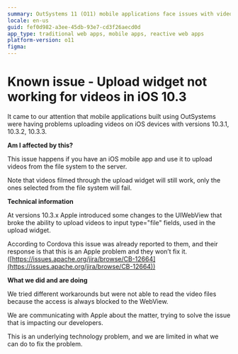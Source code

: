 ```yaml
---
summary: OutSystems 11 (O11) mobile applications face issues with video uploads on iOS 10.3 due to UIWebView changes affecting input type="file" fields.
locale: en-us
guid: fef0d982-a3ee-45db-93e7-cd3f26aecd0d
app_type: traditional web apps, mobile apps, reactive web apps
platform-version: o11
figma:
---
```


# Known issue - Upload widget not working for videos in iOS 10.3

It came to our attention that mobile applications built using OutSystems were having problems uploading videos on iOS devices with versions 10.3.1, 10.3.2, 10.3.3.

**Am I affected by this?**

This issue happens if you have an iOS mobile app and use it to upload videos from the file system to the server.

Note that videos filmed through the upload widget will still work, only the ones selected from the file system will fail.

**Technical information**

At versions 10.3.x Apple introduced some changes to the UIWebView that broke the ability to upload videos to input type="file" fields, used in the upload widget.

According to Cordova this issue was already reported to them, and their response is that this is an Apple problem and they won’t fix it. ([https://issues.apache.org/jira/browse/CB-12664](https://issues.apache.org/jira/browse/CB-12664))

**What we did and are doing**

We tried different workarounds but were not able to read the video files because the access is always blocked to the WebView.

We are communicating with Apple about the matter, trying to solve the issue that is impacting our developers.

This is an underlying technology problem, and we are limited in what we can do to fix the problem.

